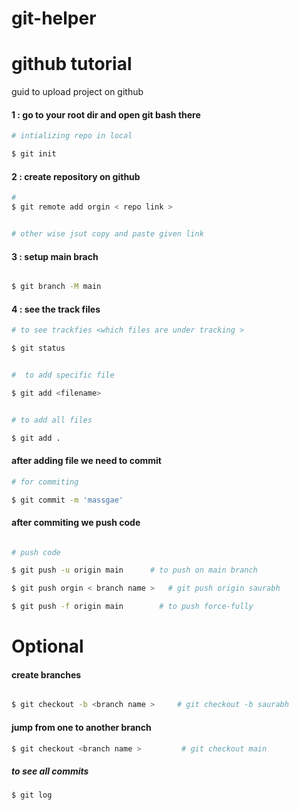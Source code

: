 # git-helper

# github tutorial 

guid to upload project on github


#### 1 : go to your root dir and open git bash there 

```bash
# intializing repo in local 

$ git init

```
#### 2 : create repository on github

```bash
# 
$ git remote add orgin < repo link >  


# other wise jsut copy and paste given link

```


####  3 : setup main brach 

```bash 

$ git branch -M main 


```



#### 4 : see the track files  

```bash
# to see trackfies <which files are under tracking >

$ git status 


#  to add specific file

$ git add <filename>


# to add all files

$ git add .

```

#### after adding file we need to commit 


```bash 
# for commiting 

$ git commit -m 'massgae'

```

#### after commiting we push code 

```bash 

# push code 

$ git push -u origin main      # to push on main branch

$ git push orgin < branch name >   # git push origin saurabh

$ git push -f origin main        # to push force-fully 


```

# Optional 

#### create branches 

```bash 

$ git checkout -b <branch name >     # git checkout -b saurabh

```

#### jump from one to another branch

```bash 
$ git checkout <branch name >         # git checkout main 

```



##### to see all commits 


```bash 
$ git log 
```





